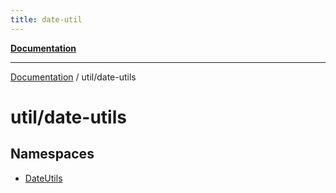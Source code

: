 ```yaml
---
title: date-util
---
```

[**Documentation**](../../index.md)

***

[Documentation](../../index.md) / util/date-utils

# util/date-utils

## Namespaces

- [DateUtils](namespaces/DateUtils/index.md)
